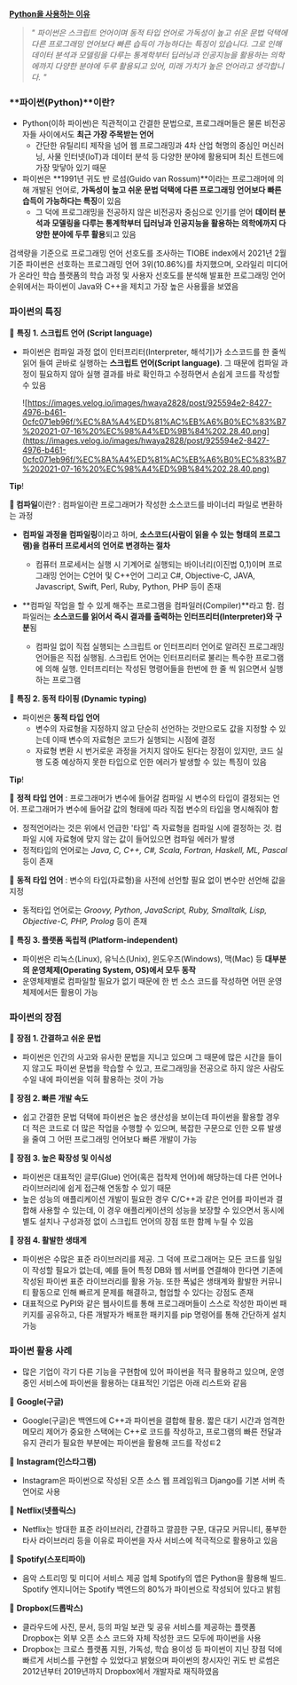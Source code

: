 **[Python을 사용하는 이유](https://velog.io/@hwaya2828/Python-vabbm232)**

> *" 파이썬은 스크립트 언어이며 동적 타입 언어로 가독성이 높고 쉬운 문법 덕택에 다른 프로그래밍 언어보다 빠른 습득이 가능하다는 특징이 있습니다. 그로 인해 데이터 분석과 모델링을 다루는 통계학부터 딥러닝과 인공지능을 활용하는 의학에까지 다양한 분야에 두루 활용되고 있어, 미래 가치가 높은 언어라고 생각합니다. "*

### **파이썬(Python)**이란?

- Python(이하 파이썬)은 직관적이고 간결한 문법으로, 프로그래머들은 물론 비전공자들 사이에서도 **최근 가장 주목받는 언어**
    - 간단한 유틸리티 제작을 넘어 웹 프로그래밍과 4차 산업 혁명의 중심인 머신러닝, 사물 인터넷(IoT)과 데이터 분석 등 다양한 분야에 활용되며 최신 트렌드에 가장 맞닿아 있기 때문
- 파이썬은 **1991년 귀도 반 로섬(Guido van Rossum)**이라는 프로그래머에 의해 개발된 언어로, **가독성이 높고 쉬운 문법 덕택에 다른 프로그래밍 언어보다 빠른 습득이 가능하다는 특징**이 있음
    - 그 덕에 프로그래밍을 전공하지 않은 비전공자 중심으로 인기를 얻어 **데이터 분석과 모델링을 다루는 통계학부터 딥러닝과 인공지능을 활용하는 의학에까지 다양한 분야에 두루 활용**되고 있음

검색량을 기준으로 프로그래밍 언어 선호도를 조사하는 TIOBE index에서 2021년 2월 기준 파이썬은 선호하는 프로그래밍 언어 3위(10.86%)를 차지했으며, 오라일리 미디어가 온라인 학습 플랫폼의 학습 과정 및 사용자 선호도를 분석해 발표한 프로그래밍 언어 순위에서는 파이썬이 Java와 C++을 제치고 가장 높은 사용률을 보였음

### 파이썬의 특징

🍧 **특징 1. 스크립트 언어 (Script language)**

- 파이썬은 컴파일 과정 없이 인터프리터(Interpreter, 해석기)가 소스코드를 한 줄씩 읽어 들여 곧바로 실행하는 **스크립트 언어(Script language)**. 그 때문에 컴파일 과정이 필요하지 않아 실행 결과를 바로 확인하고 수정하면서 손쉽게 코드를 작성할 수 있음

    ![https://images.velog.io/images/hwaya2828/post/925594e2-8427-4976-b461-0cfc071eb96f/%EC%8A%A4%ED%81%AC%EB%A6%B0%EC%83%B7%202021-07-16%20%EC%98%A4%ED%9B%84%202.28.40.png](https://images.velog.io/images/hwaya2828/post/925594e2-8427-4976-b461-0cfc071eb96f/%EC%8A%A4%ED%81%AC%EB%A6%B0%EC%83%B7%202021-07-16%20%EC%98%A4%ED%9B%84%202.28.40.png)

**Tip**! 

**🌼 컴파일**이란? : 컴파일이란 프로그래머가 작성한 소스코드를 바이너리 파일로 변환하는 과정

- **컴파일 과정을 컴파일링**이라고 하며, **소스코드(사람이 읽을 수 있는 형태의 프로그램)을 컴퓨터 프로세서의 언어로 변경하는 절차**
    - 컴퓨터 프로세서는 실행 시 기계어로 실행되는 바이너리(이진법 0,1)이며 프로그래밍 언어는 C언어 및 C++언어 그리고 C#, Objective-C, JAVA, Javascript, Swift, Perl, Ruby, Python, PHP 등이 존재

- **컴파일 작업을 할 수 있게 해주는 프로그램을 컴파일러(Compiler)**라고 함. 컴파일러는 **소스코드를 읽어서 즉시 결과를 출력하는 인터프리터(Interpreter)와 구분**됨
    - 컴파일 없이 직접 실행되는 스크립트 or 인터프리터 언어로 알려진 프로그래밍 언어들은 직접 실행됨. 스크립트 언어는 인터프리터로 불리는 특수한 프로그램에 의해 실행. 인터프리터는 작성된 명령어들을 한번에 한 줄 씩 읽으면서 실행하는 프로그램

🍧 **특징 2. 동적 타이핑 (Dynamic typing)**

- 파이썬은 **동적 타입 언어**
    - 변수의 자료형을 지정하지 않고 단순히 선언하는 것만으로도 값을 지정할 수 있는데 이때 변수의 자료형은 코드가 실행되는 시점에 결정
    - 자료형 변환 시 번거로운 과정을 거치지 않아도 된다는 장점이 있지만, 코드 실행 도중 예상하지 못한 타입으로 인한 에러가 발생할 수 있는 특징이 있음

**Tip**! 

🌼 **정적 타입 언어** : 프로그래머가 변수에 들어갈 컴파일 시 변수의 타입이 결정되는 언어. 프로그래머가 변수에 들어갈 값의 형태에 따라 직접 변수의 타입을 명시해줘야 함

- 정적언어라는 것은 위에서 언급한 '타입' 즉 자료형을 컴파일 시에 결정하는 것. 컴파일 시에 자료형에 맞지 않는 값이 들어있으면 컴파일 에러가 발생
- 정적타입의 언어로는 *Java, C, C++, C#, Scala, Fortran, Haskell, ML, Pascal* 등이 존재

🌼 **동적 타입 언어** : 변수의 타입(자료형)을 사전에 선언할 필요 없이 변수만 선언해 값을 지정

- 동적타입 언어로는 *Groovy, Python, JavaScript, Ruby, Smalltalk, Lisp, Objective-C, PHP, Prolog* 등이 존재

🍧 **특징 3. 플랫폼 독립적 (Platform-independent)**

- 파이썬은 리눅스(Linux), 유닉스(Unix), 윈도우즈(Windows), 맥(Mac) 등 **대부분의 운영체제(Operating System, OS)에서 모두 동작**
- 운영체제별로 컴파일할 필요가 없기 때문에 한 번 소스 코드를 작성하면 어떤 운영체제에서든 활용이 가능

### 파이썬의 장점

🍫 **장점 1. 간결하고 쉬운 문법**

- 파이썬은 인간의 사고와 유사한 문법을 지니고 있으며 그 때문에 많은 시간을 들이지 않고도 파이썬 문법을 학습할 수 있고, 프로그래밍을 전공으로 하지 않은 사람도 수일 내에 파이썬을 익혀 활용하는 것이 가능

🍫 **장점 2. 빠른 개발 속도** 

- 쉽고 간결한 문법 덕택에 파이썬은 높은 생산성을 보이는데 파이썬을 활용할 경우 더 적은 코드로 더 많은 작업을 수행할 수 있으며, 복잡한 구문으로 인한 오류 발생을 줄여 그 어떤 프로그래밍 언어보다 빠른 개발이 가능

🍫 **장점 3. 높은 확장성 및 이식성**

- 파이썬은 대표적인 글루(Glue) 언어(혹은 접착제 언어)에 해당하는데 다른 언어나 라이브러리에 쉽게 접근해 연동할 수 있기 때문
- 높은 성능의 애플리케이션 개발이 필요한 경우 C/C++과 같은 언어를 파이썬과 결합해 사용할 수 있는데, 이 경우 애플리케이션의 성능을 보장할 수 있으면서 동시에 별도 설치나 구성과정 없이 스크립트 언어의 장점 또한 함께 누릴 수 있음

🍫 **장점 4. 활발한 생태계** 

- 파이썬은 수많은 표준 라이브러리를 제공. 그 덕에 프로그래머는 모든 코드를 일일이 작성할 필요가 없는데, 예를 들어 특정 DB와 웹 서버를 연결해야 한다면 기존에 작성된 파이썬 표준 라이브러리를 활용 가능. 또한 폭넓은 생태계와 활발한 커뮤니티 활동으로 인해 빠르게 문제를 해결하고, 협업할 수 있다는 강점도 존재
- 대표적으로 PyPI와 같은 웹사이트를 통해 프로그래머들이 스스로 작성한 파이썬 패키지를 공유하고, 다른 개발자가 배포한 패키지를 pip 명령어를 통해 간단하게 설치 가능

### 파이썬 활용 사례

- 많은 기업이 각기 다른 기능을 구현함에 있어 파이썬을 적극 활용하고 있으며, 운영 중인 서비스에 파이썬을 활용하는 대표적인 기업은 아래 리스트와 같음

🍉 **Google(구글)**

- Google(구글)은 백엔드에 C++과 파이썬을 결합해 활용. 짧은 대기 시간과 엄격한 메모리 제어가 중요한 스택에는 C++로 코드를 작성하고, 프로그램의 빠른 전달과 유지 관리가 필요한 부분에는 파이썬을 활용해 코드를 작성ㅌ2

🍉 **Instagram(인스타그램)**

- Instagram은 파이썬으로 작성된 오픈 소스 웹 프레임워크 Django를 기본 서버 측 언어로 사용

🍉 **Netflix(넷플릭스)**

- Netflix는 방대한 표준 라이브러리, 간결하고 깔끔한 구문, 대규모 커뮤니티, 풍부한 타사 라이브러리 등을 이유로 파이썬을 자사 서비스에 적극적으로 활용하고 있음

🍉 **Spotify(스포티파이)** 

- 음악 스트리밍 및 미디어 서비스 제공 업체 Spotify의 앱은 Python을 활용해 빌드. Spotify 엔지니어는 Spotify 백엔드의 80%가 파이썬으로 작성되어 있다고 밝힘

🍉 **Dropbox(드롭박스)**

- 클라우드에 사진, 문서, 등의 파일 보관 및 공유 서비스를 제공하는 플랫폼 Dropbox는 외부 오픈 소스 코드와 자체 작성한 코드 모두에 파이썬을 사용
- Dropbox는 크로스 플랫폼 지원, 가독성, 학습 용이성 등 파이썬이 지닌 장점 덕에 빠르게 서비스를 구현할 수 있었다고 밝혔으며 파이썬의 창시자인 귀도 반 로썸은 2012년부터 2019년까지 Dropbox에서 개발자로 재직하였음
